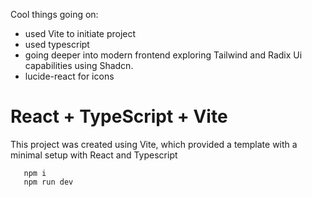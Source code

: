 Cool things going on:

- used Vite to initiate project
- used typescript
- going deeper into modern frontend exploring Tailwind and Radix Ui capabilities using Shadcn. 
- lucide-react for icons

# React + TypeScript + Vite

This project was created using Vite, which provided a template with a minimal setup with React and Typescript

```
   npm i
   npm run dev
```